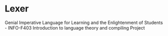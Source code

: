 # Lexer
Genial Imperative Language for Learning and the Enlightenment of Students - INFO-F403 Introduction to language theory and compiling Project 
